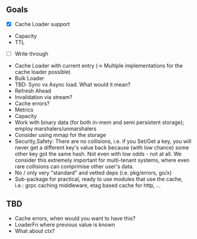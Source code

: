 ## Goals
- [x] Cache Loader support 
- Capacity
- TTL
- [ ] Write through
- Cache Loader with current entry (-> Multiple implementations for the cache loader possible)
- Bulk Loader
- TBD: Sync vs Async load. What would it mean?
- Refresh Ahead
- Invalidation via stream?
- Cache errors?
- Metrics
- Capacity
- Work with binary data (for both in-mem and semi persistent storage); employ marshalers/unmarshalers
- Consider using mmap for the storage
- Security,Safety: There are no collisions, i.e. if you Set/Get a key, you will never get a different key's value back because (with low chance) some other key got the same hash. Not even with low odds - not at all. We consider this extremely important for multi-tenant systems, where even rare collisions can comprimise other user's data.
- No / only very "standard" and vetted deps (i.e. pkg/errors, go/x)
- Sub-package for practical, ready to use modules that use the cache, i.e.: grpc caching middleware, etag based cache for http, ...


## TBD
- Cache errors, when would you want to have this?
- LoaderFn where previous value is known
- What about ctx?
